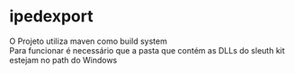 # ipedexport

O Projeto utiliza maven como build system  
Para funcionar é necessário que a pasta que contém as DLLs do sleuth kit estejam no path do Windows
